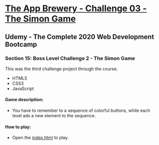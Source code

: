 # [The App Brewery - Challenge 03 - The Simon Game](https://arpadgbondor.github.io/The_App_Brewery-Challenge_03-The_Simon_Game/)

## Udemy - The Complete 2020 Web Development Bootcamp
### Section 15: Boss Level Challenge 2 - The Simon Game
This was the third challenge project through the course.
 - HTML5
 - CSS3
 - JavaScript

#### Game description:
 - You have to remember to a sequence of colorful buttons, while each level ads a new element to the sequence. 
#### How to play:
 - Open the [index.html](https://arpadgbondor.github.io/The_App_Brewery-Challenge_03-The_Simon_Game/) to play.
